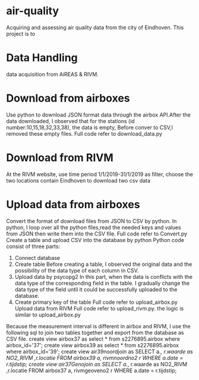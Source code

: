 # air-quality
Acquiring and assessing air quality data from the city of Eindhoven.
This project is to 

# Data Handling
data acquisition from AiREAS & RIVM.
 # Download from airboxes
Use python to download JSON format data through the airbox API.After the data downloaded, I observed that for the stations (id number:10,15,18,32,33,38), the 
data is empty, Before conver to CSV,I removed these empty files. Full code refer to download_data.py
 # Download from RIVM
At the RIVM website, use time period 1/1/2019-31/1/2019 as filter, choose the two locations 
contain Eindhoven to download two csv data
 # Upload data from airboxes
Convert the format of download files from JSON to CSV by python. 
In python, I loop over all the python files,read the needed keys and values from JSON then 
write them into the CSV file.
Full code refer to Convert.py
Create a table and upload CSV into the database by python 
Python code consist of three parts:
1. Connect database
2. Create table
Before creating a table, I observed the original data and the possibility of the data type 
of each column in CSV.
3. Upload data by psycopg2
In this part, when the data is conflicts with the data type of the corresponding field in the 
table. I gradually change the data type of the field until it could be successfully uploaded 
to the database.
4. Create primary key of the table
Full code refer to upload_airbox.py
Upload data from RIVM
Full code refer to upload_rivm.py. the logic is similar to upload_airbox.py

Because the measurement interval is different in airbox and RIVM, I use the following sql to 
join two tables together and export from the database as CSV file.
create view airbox37 as select * from s2276895.airbox where airbox_id='37';
create view airbox39 as select * from s2276895.airbox where airbox_id='39';
create view air39noordjoin as SELECT a.*, r.waarde as NO2_RIVM ,r.locatie FROM airbox39 a, 
rivmnoordno2 r WHERE a.date = r.tijdstip;
create view air37Genojoin as SELECT a.*, r.waarde as NO2_RIVM ,r.locatie FROM airbox37 a, 
rivmgeoveno2 r WHERE a.date = r.tijdstip;



